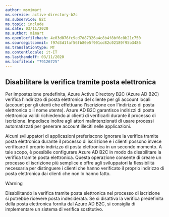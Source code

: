 ```yaml
---
author: msmimart
ms.service: active-directory-b2c
ms.subservice: B2C
ms.topic: include
ms.date: 03/11/2020
ms.author: mimart
ms.openlocfilehash: 4e03d076fc9ed7d87326a4c8b4f8bf6c0b21c750
ms.sourcegitcommit: f97d3d1faf56fb80e5f901cd82c02189f95b3486
ms.translationtype: MT
ms.contentlocale: it-IT
ms.lasthandoff: 03/11/2020
ms.locfileid: "79126725"
---
```

## <a name="disable-email-verification"></a>Disabilitare la verifica tramite posta elettronica

Per impostazione predefinita, Azure Active Directory B2C (Azure AD B2C) verifica l'indirizzo di posta elettronica del cliente per gli account locali (account per gli utenti che effettuano l'iscrizione con l'indirizzo di posta elettronica o il nome utente). Azure AD B2C garantisce indirizzi di posta elettronica validi richiedendo ai clienti di verificarli durante il processo di iscrizione. Impedisce inoltre agli attori malintenzionati di usare processi automatizzati per generare account illeciti nelle applicazioni.

Alcuni sviluppatori di applicazioni preferiscono ignorare la verifica tramite posta elettronica durante il processo di iscrizione e i clienti possono invece verificare il proprio indirizzo di posta elettronica in un secondo momento. A tale scopo, è possibile configurare Azure AD B2C in modo da disabilitare la verifica tramite posta elettronica. Questa operazione consente di creare un processo di iscrizione più semplice e offre agli sviluppatori la flessibilità necessaria per distinguere i clienti che hanno verificato il proprio indirizzo di posta elettronica dai clienti che non lo hanno fatto.

> [!WARNING]
> Disabilitando la verifica tramite posta elettronica nel processo di iscrizione si potrebbe ricevere posta indesiderata. Se si disattiva la verifica predefinita della posta elettronica fornita dal Azure AD B2C, si consiglia di implementare un sistema di verifica sostitutivo.
